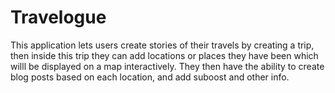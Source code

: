 # Travelogue

This application lets users create stories of their travels by creating a trip, then inside this trip they can add locations or places they have been which willl be displayed on a map interactively. They then have the ability to create blog posts based on each location, and add suboost and other info. 
